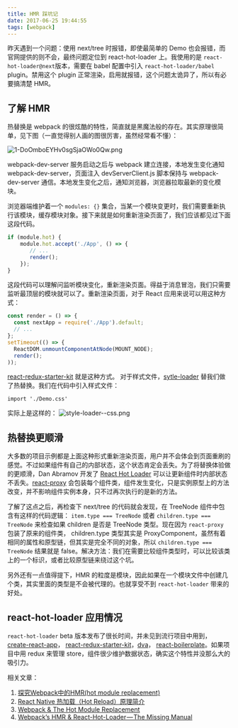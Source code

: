 ```yaml
---
title: HMR 踩坑记
date: 2017-06-25 19:44:55
tags: [webpack]
---
```


昨天遇到一个问题：使用 next/tree 时报错，即使最简单的 Demo 也会报错，而官网提供的则不会，最终问题定位到 react-hot-loader 上。我使用的是 `react-hot-loader@next`版本，需要在 babel 配置中引入 `react-hot-loader/babel` plugin。禁用这个 plugin 正常渲染，启用就报错，这个问题太诡异了，所以有必要搞清楚 HMR。

<!-- more -->

## 了解 HMR
热替换是 webpack 的很炫酷的特性，简直就是黑魔法般的存在。其实原理很简单，见下图（一直觉得别人画的图很厉害，虽然经常看不懂）：

![1-DoOmboEYHv0sgSjaOWo0Qw.png](https://private-alipayobjects.alipay.com/alipay-rmsdeploy-image/skylark/png/9206/00ab9c94b132c43f.png)

webpack-dev-server 服务启动之后与 webpack 建立连接，本地发生变化通知 webpack-dev-server，页面注入 devServerClient.js 脚本保持与 webpack-dev-server 通信。本地发生变化之后，通知浏览器，浏览器拉取最新的变化模块。

浏览器端维护着一个 `modules: {}` 集合，当某一个模块变更时，我们需要重新执行该模块，缓存模块对象。接下来就是如何重新渲染页面了，我们应该都见过下面这段代码。

```js
if (module.hot) {
	module.hot.accept('./App', () => {
	   // ...
	   render();
	});
}
```

这段代码可以理解问监听模块变化，重新渲染页面。得益于消息冒泡，我们只需要监听最顶层的模块就可以了。重新渲染页面，对于 React 应用来说可以用这种方式：

```js
const render = () => {
  const nextApp = require('./App').default;
  // ...
};
setTimeout(() => {
  ReactDOM.unmountComponentAtNode(MOUNT_NODE);
  render();
));
```

[react-redux-starter-kit](https://github.com/davezuko/react-redux-starter-kit) 就是这种方式。
对于样式文件，[sytle-loader](https://github.com/webpack-contrib/style-loader) 替我们做了热替换。我们在代码中引入样式文件：
```
import './Demo.css'
```

实际上是这样的：
![style-loader--css.png](https://private-alipayobjects.alipay.com/alipay-rmsdeploy-image/skylark/png/9206/9cb750c1f6292c5a.png)

## 热替换更顺滑
大多数的项目示例都是上面这种形式重新渲染页面，用户并不会体会到页面重刷的感觉。不过如果组件有自己的内部状态，这个状态肯定会丢失。为了将替换体验做的更顺滑，Dan Abramov 开发了 [React Hot Loader](https://github.com/gaearon/react-hot-loader) 可以让更新组件时内部状态不丢失。[react-proxy](https://github.com/gaearon/react-proxy) 会包装每个组件类，组件发生变化，只是实例原型上的方法改变，并不影响组件实例本身，只不过再次执行的是新的方法。

了解了这点之后，再检查下 next/tree 的代码就会发现，在 TreeNode 组件中包含有这样的代码逻辑：
`item.type === TreeNode` 或者 `children.type === TreeNode` 来检查如果 children 是否是 TreeNode 类型。现在因为 `react-proxy` 包装了原来的组件类， children.type 类型其实是 ProxyComponent，虽然有着相同的属性和原型链，但其实是完全不同的对象，所以 `children.type === TreeNode` 结果就是 false。解决方法：我们在需要比较组件类型时，可以比较该类上的一个标识，或者比较原型链来绕过这个坑。

另外还有一点值得提下，HMR 的粒度是模块，因此如果在一个模块文件中创建几个类，其实里面的类型是不会被代理的。也就享受不到 `react-hot-loader` 带来的好处。

## react-hot-loader 应用情况
`react-hot-loader` beta 版本发布了很长时间，并未见到流行项目中用到，[create-react-app](https://github.com/facebookincubator/create-react-app)，
[react-redux-starter-kit](https://github.com/davezuko/react-redux-starter-kit)，[dva](https://github.com/dvajs/dva)， [react-boilerplate](https://github.com/react-boilerplate/react-boilerplate)。如果项目中用 redux 来管理 store，组件很少维护数据状态，确实这个特性并没那么大的吸引力。


相关文章：
1. [探究Webpack中的HMR(hot module replacement)](https://blog.oyyd.net/post/how_does_react_hot_loader_works)
2. [React Native 热加载（Hot Reload）原理简介](http://www.tuicool.com/articles/myYzmqB)
3. [Webpack & The Hot Module Replacement](https://medium.com/@rajaraodv/webpack-hot-module-replacement-hmr-e756a726a07)
4. [Webpack’s HMR & React-Hot-Loader — The Missing Manual](https://medium.com/@rajaraodv/webpacks-hmr-react-hot-loader-the-missing-manual-232336dc0d96)
